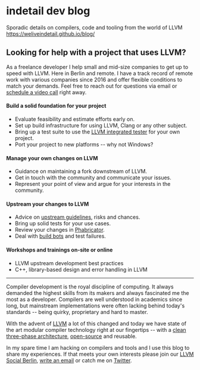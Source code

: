 # indetail dev blog

Sporadic details on compilers, code and tooling from the world of LLVM<br>
https://weliveindetail.github.io/blog/


## Looking for help with a project that uses LLVM?

As a freelance developer I help small and mid-size companies to get up to speed with LLVM. Here in Berlin and remote.
I have a track record of remote work with various companies since 2016 and offer flexible conditions to match your demands. Feel free to reach out for questions via email or [schedule a video call](https://calendly.com/stefan-graenitz/30min) right away.

#### Build a solid foundation for your project

* Evaluate feasibility and estimate efforts early on.
* Set up build infrastructure for using LLVM, Clang or any other subject.
* Bring up a test suite to use the [LLVM integrated tester](https://llvm.org/docs/CommandGuide/lit.html) for your own project.
* Port your project to new platforms -- why not Windows?

#### Manage your own changes on LLVM

* Guidance on maintaining a fork downstream of LLVM.
* Get in touch with the community and communicate your issues.
* Represent your point of view and argue for your interests in the community.

#### Upstream your changes to LLVM

* Advice on [upstream guidelines](https://llvm.org/docs/SupportPolicy.html), risks and chances.
* Bring up solid tests for your use cases.
* Review your changes in [Phabricator](https://reviews.llvm.org/).
* Deal with [build bots](http://lab.llvm.org:8011/#/console) and test failures.

#### Workshops and trainings on-site or online

* LLVM upstream development best practices
* C++, library-based design and error handling in LLVM

---

Compiler development is the royal discipline of computing. It always demanded the highest skills from its makers and always fascinated me the most as a developer. Compilers are well understood in academics since long, but mainstream implementations were often lacking behind today's standards -- being quirky, proprietary and hard to master.

With the advent of [LLVM](https://stackoverflow.com/questions/2354725/what-exactly-is-llvm) a lot of this changed and today we have state of the art modular compiler technology right at our fingertips -- with a [clean three-phase architecture](www.aosabook.org/en/llvm.html), [open-source](https://github.com/llvm/llvm-project/) and reusable.

In my spare time I am hacking on compilers and tools and I use this blog to share my experiences. If that meets your own interests please join our [LLVM Social Berlin](https://www.meetup.com/de-DE/LLVM-Social-Berlin/), <a href="click:the.address.will.be.decrypted.by.javascript" onclick='openMailer(this);'>write an email</a> or catch me on <a href="https://twitter.com/weliveindetail">Twitter</a>.
